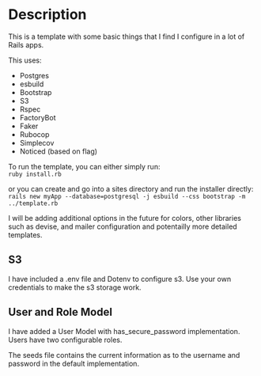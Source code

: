 # Description

This is a template with some basic things that I find I configure in a lot of Rails apps.

This uses:

- Postgres
- esbuild
- Bootstrap
- S3
- Rspec
- FactoryBot
- Faker
- Rubocop
- Simplecov
- Noticed (based on flag)

To run the template, you can either simply run:  
`ruby install.rb`

or you can create and go into a sites directory and run the installer directly:  
`rails new myApp --database=postgresql -j esbuild --css bootstrap -m ../template.rb`

I will be adding additional options in the future for colors, other libraries such as devise, and mailer configuration and potentailly more detailed templates.

## S3

I have included a .env file and Dotenv to configure s3. Use your own credentials to make the s3 storage work.

## User and Role Model

I have added a User Model with has_secure_password implementation. Users have two configurable roles.

The seeds file contains the current information as to the username and password in the default implementation.
